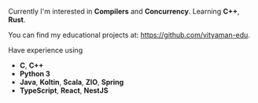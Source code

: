 
Currently I'm interested in **Compilers** and **Concurrency**.
Learning **C++**, **Rust**.

You can find my educational projects at: https://github.com/vityaman-edu.

Have experience using 
- **C**, **C++**
- **Python 3**
- **Java**, **Koltin**, **Scala**, **ZIO**, **Spring**
- **TypeScript**, **React**, **NestJS**
